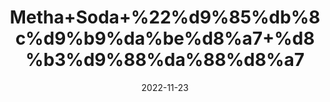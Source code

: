 ---
title: 'Metha+Soda+%22%d9%85%db%8c%d9%b9%da%be%d8%a7+%d8%b3%d9%88%da%88%d8%a7'
date: '2022-11-23' 
metatag: '' 
inventory: '0' 
draft: false 
# meta description 
shortDescripton: 'Bicarbonate+Soda%22++Baking+soda+is+a+versatile+ingredient+whose+uses+extend+far+beyond+cooking.+This+household+staple+shines+when+it+comes+to+neutralizing+odors+and+cleaning%2c+as+it+helps+remove+tough+stains%2c+eliminate+foul+odors%2c+and+clean+difficult+areas+like+the+oven%2c+microwave%2c+and+tile+grout'
description: 'Chemical+Extracts+%da%a9%d9%85%db%8c%da%a9%d9%84+%d8%b3%d8%aa'
longdescription: ''
tags: ''
brand: ''
subCategory: ''
unit: '50 gm-Pk'
sellCount: '0'
featured: True
# product Price
price: '30.0'
# Product Short Description
shortDescription: 'Bicarbonate+Soda%22++Baking+soda+is+a+versatile+ingredient+whose+uses+extend+far+beyond+cooking.+This+household+staple+shines+when+it+comes+to+neutralizing+odors+and+cleaning%2c+as+it+helps+remove+tough+stains%2c+eliminate+foul+odors%2c+and+clean+difficult+areas+like+the+oven%2c+microwave%2c+and+tile+grout'
productID: '39FF900C-992A-ED11-9968-005056B3A416'
type: 'products'
category: 'Chemical+Extracts+%da%a9%d9%85%db%8c%da%a9%d9%84+%d8%b3%d8%aa' 
thumnailproduct: 'https://eraconnect.blob.core.windows.net/product-images/aminsaddiquidawakhana/39FF900C-992A-ED11-9968-005056B3A416.webp' 
images:
  - image: 'https://eraconnect.blob.core.windows.net/product-images/aminsaddiquidawakhana/39FF900C-992A-ED11-9968-005056B3A416.webp'  
Variants:
---